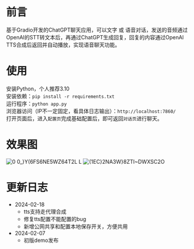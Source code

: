 # 前言

基于Gradio开发的ChatGPT聊天应用，可以文字 或 语音对话，发送的音频通过OpenAI的STT转文本后，再通过ChatGPT生成回复，回复的内容通过OpenAI TTS合成后返回并自动播放，实现语音聊天功能。  

# 使用

安装Python，个人推荐3.10  
安装依赖：`pip install -r requirements.txt`  
运行程序：`python app.py`  
浏览器访问（IP不一定固定，看具体日志输出）：`http://localhost:7860/`  
打开页面后，进入`配置页`完成基础配置后，即可返回`对话页`进行聊天。  

# 效果图
![0 0_}Y(6FS6NE5WZ64T2L L](https://github.com/Ikaros-521/voice_talk_chatgpt/assets/40910637/1f8620a6-5575-4694-83a2-556f118da6df)
![(1EC}2NA3W}8ZTI~DWXSC2O](https://github.com/Ikaros-521/voice_talk_chatgpt/assets/40910637/02c5e89c-2b90-4a48-b4e5-e1f560c261dc)


# 更新日志
- 2024-02-18
    - tts支持走代理合成
    - 修复tts配置不能配置的bug
    - 新增公网共享和配置本地保存开关，方便共用
- 2024-02-07
    - 初版demo发布
